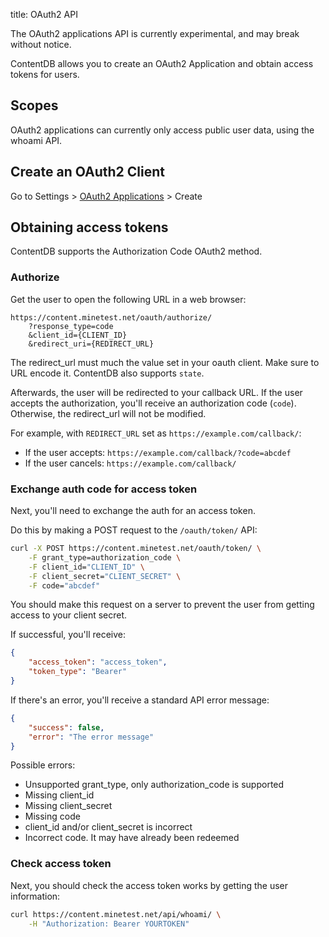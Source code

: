 title: OAuth2 API

<p class="alert alert-warning">
    The OAuth2 applications API is currently experimental, and may break without notice.
</p>

ContentDB allows you to create an OAuth2 Application and obtain access tokens
for users.


## Scopes

OAuth2 applications can currently only access public user data, using the whoami API.


## Create an OAuth2 Client

Go to Settings > [OAuth2 Applications](/user/apps/) > Create


## Obtaining access tokens

ContentDB supports the Authorization Code OAuth2 method.

### Authorize

Get the user to open the following URL in a web browser:

```
https://content.minetest.net/oauth/authorize/
    ?response_type=code
    &client_id={CLIENT_ID}
    &redirect_uri={REDIRECT_URL}
```

The redirect_url must much the value set in your oauth client. Make sure to URL encode it.
ContentDB also supports `state`.

Afterwards, the user will be redirected to your callback URL.
If the user accepts the authorization, you'll receive an authorization code (`code`).
Otherwise, the redirect_url will not be modified.

For example, with `REDIRECT_URL` set as `https://example.com/callback/`:

* If the user accepts: `https://example.com/callback/?code=abcdef`
* If the user cancels: `https://example.com/callback/`

### Exchange auth code for access token

Next, you'll need to exchange the auth for an access token.

Do this by making a POST request to the `/oauth/token/` API:

```bash
curl -X POST https://content.minetest.net/oauth/token/ \
    -F grant_type=authorization_code \
    -F client_id="CLIENT_ID" \
    -F client_secret="CLIENT_SECRET" \
    -F code="abcdef" 
```

<p class="alert alert-warning">
    <i class="fas fa-exclamation-circle me-2"></i>
    You should make this request on a server to prevent the user
    from getting access to your client secret.
</p>

If successful, you'll receive:

```json
{
    "access_token": "access_token",
    "token_type": "Bearer"
}
```

If there's an error, you'll receive a standard API error message:

```json
{
    "success": false,
    "error": "The error message"
}
```

Possible errors:

* Unsupported grant_type, only authorization_code is supported
* Missing client_id
* Missing client_secret
* Missing code
* client_id and/or client_secret is incorrect
* Incorrect code. It may have already been redeemed

### Check access token

Next, you should check the access token works by getting the user information:

```bash
curl https://content.minetest.net/api/whoami/ \
    -H "Authorization: Bearer YOURTOKEN"
```
